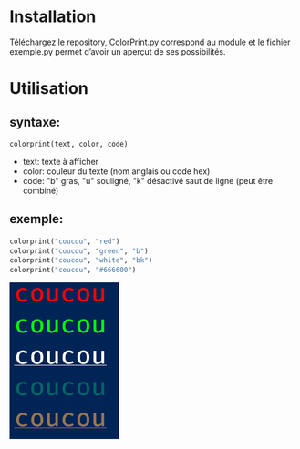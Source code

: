 # Installation
Téléchargez le repository, ColorPrint.py correspond au module et le fichier exemple.py permet d’avoir un aperçut de ses possibilités.
# Utilisation

## syntaxe:
```py
colorprint(text, color, code)
```
- text: texte à afficher
- color: couleur du texte (nom anglais ou code hex)
- code: "b" gras, "u" souligné, "k" désactivé saut de ligne (peut être combiné)

## exemple:

```py
colorprint("coucou", "red")
colorprint("coucou", "green", "b")
colorprint("coucou", "white", "bk")
colorprint("coucou", "#666600")
```
<img src="demo.png">